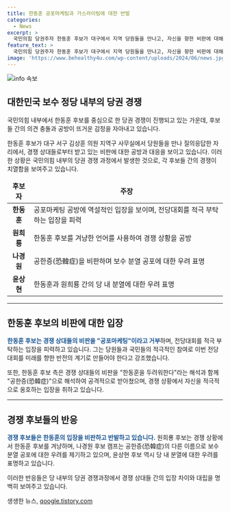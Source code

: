 ```yaml
---
title: 한동훈 공포마케팅과 가스라이팅에 대한 반발
categories:
  - News
excerpt: >
  국민의힘 당권주자 한동훈 후보가 대구에서 지역 당원들을 만나고, 자신을 향한 비판에 대해 반발했습니다. 후보는 경쟁자들을 공포마케팅이라 비판하며 전당대회를 축제의 장으로 만들어야 한다고 주장했습니다. 한편, 경쟁자들도 한 후보를 겨냥하며 보수 분열 우려를 나타내는 발언을 했습니다. 이러한 논란이 국민의힘 내부에서 높아지고 있습니다.
feature_text: >
  국민의힘 당권주자 한동훈 후보가 대구에서 지역 당원들을 만나고, 자신을 향한 비판에 대해 반발했습니다. 후보는 경쟁자들을 공포마케팅이라 비판하며 전당대회를 축제의 장으로 만들어야 한다고 주장했습니다. 한편, 경쟁자들도 한 후보를 겨냥하며 보수 분열 우려를 나타내는 발언을 했습니다. 이러한 논란이 국민의힘 내부에서 높아지고 있습니다.
image: 'https://www.behealthy4u.com/wp-content/uploads/2024/06/news.jpg'
---
```


<p><img src="https://www.behealthy4u.com/wp-content/uploads/2024/06/news.jpg" alt="info 속보" /></p>

<h2 data-ke-size="size26">대한민국 보수 정당 내부의 당권 경쟁</h2>

<p>국민의힘 내부에서 한동훈 후보를 중심으로 한 당권 경쟁이 진행되고 있는 가운데, 후보들 간의 의견 충돌과 공방이 뜨거운 감정을 자아내고 있습니다.</p>

<p data-ke-size="size16">한동훈 후보가 대구 서구 김상훈 의원 지역구 사무실에서 당원들을 만나 질의응답한 자리에서, 경쟁 상대들로부터 받고 있는 비판에 대한 공방과 대응을 보이고 있습니다. 이러한 상황은 국민의힘 내부의 당권 경쟁 과정에서 발생한 것으로, 각 후보들 간의 경쟁이 치열함을 보여주고 있습니다.</p>

<table>
<thead>
    <tr>
        <td style="text-align: center; height: 17px;"><b>후보자</b></td>
        <td style="text-align: center; height: 17px;"><b>주장</b></td>
    </tr>
</thead>
<tbody>
    <tr>
        <td style="text-align: center; height: 17px;"><b>한동훈</b></td>
        <td>공포마케팅 공방에 역설적인 입장을 보이며, 전당대회를 적극 부탁하는 입장을 피력</td>
    </tr>
    <tr>
        <td style="text-align: center; height: 17px;"><b>원희룡</b></td>
        <td>한동훈 후보를 겨냥한 언어를 사용하여 경쟁 상황을 공방</td>
    </tr>
    <tr>
        <td style="text-align: center; height: 17px;"><b>나경원</b></td>
        <td>공한증(恐韓症)을 비판하며 보수 분열 공포에 대한 우려 표명</td>
    </tr>
    <tr>
        <td style="text-align: center; height: 17px;"><b>윤상현</b></td>
        <td>한동훈과 원희룡 간의 당 내 분열에 대한 우려 표명</td>
    </tr>
</tbody>
</table>

<hr>

<h2 data-ke-size="size26">한동훈 후보의 비판에 대한 입장</h2>

<p><b><span style="color: #1a5490;">한동훈 후보는 경쟁 상대들의 비판을 "공포마케팅"이라고 거부</span></b>하며, 전당대회를 적극 부탁하는 입장을 피력하고 있습니다. 그는 당원들과 국민들의 적극적인 참여로 이번 전당대회를 미래를 향한 반전의 계기로 만들어야 한다고 강조했습니다.</p>

<p data-ke-size="size16">또한, 한동훈 후보 측은 경쟁 상대들의 비판을 "한동훈을 두려워한다"라는 해석과 함께 "공한증(恐韓症)"으로 해석하여 공격적으로 받아쳤으며, 경쟁 상황에서 자신을 적극적으로 옹호하는 입장을 취하고 있습니다.</p>

<hr>

<h2 data-ke-size="size26">경쟁 후보들의 반응</h2>

<p><b><span style="color: #1a5490;">경쟁 후보들은 한동훈의 입장을 비판하고 반발하고 있습니다.</span></b> 원희룡 후보는 경쟁 상황에서 한동훈 후보를 겨냥하며, 나경원 후보 캠프는 공한증(恐韓症)의 다른 이름으로 보수 분열 공포에 대한 우려를 제기하고 있으며, 윤상현 후보 역시 당 내 분열에 대한 우려를 표명하고 있습니다.</p>

<p data-ke-size="size16">이러한 반응들은 당 내부의 당권 경쟁과정에서 경쟁 상대들 간의 입장 차이와 대립을 명백히 보여주고 있습니다.</p>
생생한 뉴스, <a href="https://qoogle.tistory.com" rel="dofollow">qoogle.tistory.com</a>


